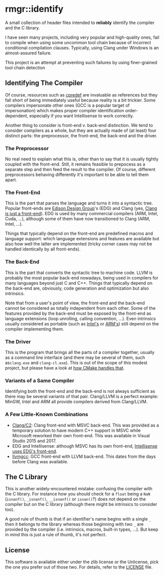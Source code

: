 ﻿rmgr::identify
==============

A small collection of header files intended to **reliably** identify the compiler and the C library.

I have seen many projects, including very popular and high-quality ones, fail to compile when using
some uncommon tool chain because of incorrect conditional compilation clauses. Typically, using
Clang under Windows is an almost-assured failure.

This project is an attempt at preventing such failures by using finer-grained tool chain detection

Identifying The Compiler
------------------------

Of course, resources such as [cpredef](https://github.com/cpredef/predef) are invaluable as
references but they fall short of being immediately useful because reality is a bit trickier. Some
compilers impersonate other ones (GCC is a popular target of impersonation) which makes proper
compiler identification order-dependent, especially if you want Intellisense to work correctly.

Another thing to consider is front-end v. back-end distinction. We tend to consider compilers as a
whole, but they are actually made of (at least) four distinct parts: the preprocessor,
the front-end, the back-end and the driver.

### The Preprocessor

No real need to explain what this is, other than to say that it is usually tightly coupled with the
front-end. Still, it remains feasible to prepocess as a separate step and then feed the result to
the compiler. Of course, different preprocessors behaving differently it's important to be able to
tell them apart.

### The Front-End

This is the part that parses the language and turns it into a syntactic tree. Popular front-ends
are [Edison Design Group](https://www.edg.com/c)'s (EDG) and Clang (yes, [Clang is just a front-end](https://clang.llvm.org/)).
EDG is used by many commercial compilers (ARM, Intel, Cuda, ...), although some of them have now
transitioned to Clang (ARM, Intel, ...).

Things that typically depend on the front-end are predefined macros and language support: which
language extensions and features are available but also how well the latter are implemented (tricky
corner cases may not be handled identically by all front-ends).

### The Back-End

This is the part that converts the syntactic tree to machine code. LLVM is probably the most
popular back-end nowadays, being used in compilers for many languages beyond just C and C++.
Things that typically depend on the back-end are, obviously, code generation and optimization
but also intrinsics.

Note that from a user's point of view, the front-end and the back-end cannot be considered as
totally independent from each other. Some of the features provided by the back-end must be exposed
by the front-end as language extensions (loop unrolling, calling convention, ...). Even intrinsics
usually considered as portable (such as [Intel's](https://www.intel.com/content/www/us/en/docs/intrinsics-guide/index.html)
or [ARM's](https://developer.arm.com/architectures/instruction-sets/intrinsics)) still depend
on the compiler implementing them.

### The Driver

This is the program that brings all the parts of a compiler together, usually as a command line
interface (and there may be several of them, such as`clang.exe` and `clang-cl.exe`). This is out of the scope of this
modest project, but please have a look at [how CMake handles that](https://cmake.org/cmake/help/latest/variable/CMAKE_LANG_COMPILER_FRONTEND_VARIANT.html).

### Variants of a Same Compiler

Identifying both the front-end and the back-end is not always sufficient as there may be several
variants of that pair. Clang/LLVM is a perfect example: MinGW, Intel and ARM all provide compilers
derived from Clang/LLVM.

### A Few Little-Known Combinations

 - [Clang/C2](https://devblogs.microsoft.com/cppblog/clang-with-microsoft-codegen-in-vs-2015-update-1/):
   Clang front-end with MSVC back-end. This was provided as a temporary solution to have modern C++
   support in MSVC while Microsoft reworked their own front-end. This was available in Visual Studio 2015 and 2017.
 - EDG and Intellisense: although MSVC has its own front-end, [Intellisense uses EDG's front-end](https://devblogs.microsoft.com/cppblog/rebuilding-intellisense/).
 - [llvmgcc](https://releases.llvm.org/1.0/docs/CommandGuide/llvmgcc.html): GCC front-end with LLVM back-end. This dates from the days before Clang was available.


The C Library
-------------

This is another widely-encountered mistake: confusing the compiler with the C library. For instance how
you should check for a `float` being a `NaN` (`isnanf()`, `_isnanf()`, `__isnanf()` or `isnan()`?) does
not depend on the compiler but on the C library (although there might be intrinsics to consider too).

A good rule of thumb is that if an identifier's name begins with a single `_` then it belongs to the library
whereas those beginning with two `_` are provided by the compiler (i.e. intrinsics, macros, built-in types, ...).
But keep in mind this is just a rule of thumb, it's not perfect.

License
-------

This software is available either under the zlib license or the Unlicense, pick the one you prefer
out of those two. For details, refer to the [LICENSE](LICENSE) file.
